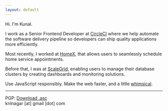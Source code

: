 ```yaml
---
layout: default
---
```


Hi. I'm Kunal.

I work as a Senior Frontend Developer at [CircleCI][circleci] where we help automate the software delivery pipeline so developers can ship quality applications more efficiently.

Most recently, I worked at [HomeX][homex], that allows users to seamlessly schedule home service appointments.

Before that, I was at [ScaleGrid][scalegrid], enabling users to manage their database clusters by creating dashboards and monitoring solutions.

Use JavaScript responsibly. Make the web faster, and a little [whimsical](/404).

<hr />

PGP: [Download .asc][pgp-download]
<br />knlnagar [at] gmail [dot] com

[circleci]: https://circleci.com/
[homex]: https://homex.com/
[scalegrid]: https://scalegrid.io
[pgp-download]: /assets/downloads/knlnagar_at_gmail_dot_com-public.asc
